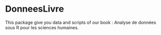 # DonneesLivre
This package give you data and scripts of our book : Analyse de données sous R pour les sciences humaines.
